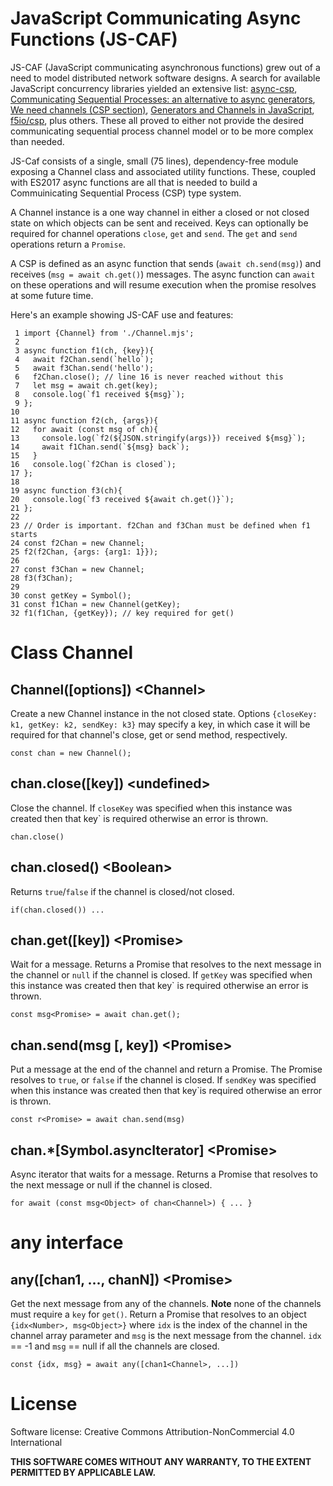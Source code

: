 # JavaScript Communicating Async Functions (JS-CAF)

JS-CAF (JavaScript communicating asynchronous functions) grew out of a need to model distributed network software designs. A search for available JavaScript concurrency libraries yielded an extensive list:
[async-csp](https://github.com/dvlsg/async-csp), [Communicating Sequential Processes: an alternative to async generators](https://2ality.com/2017/03/csp-vs-async-generators.html), [We need channels (CSP section)](https://krasimirtsonev.com/blog/article/we-need-channels-intro-to-csp), [Generators and Channels in JavaScript](https://medium.com/javascript-inside/generators-and-channels-in-javascript-594f2cf9c16e), [f5io/csp](https://github.com/f5io/csp), plus others. These all proved to either not provide the desired communicating sequential process channel model or to be more complex than needed.

JS-Caf consists of a single, small (75 lines), dependency-free module exposing a Channel class and associated utility functions. These, coupled with ES2017 async functions are all that is needed to build a Commuinicating Sequential Process (CSP) type system.

A Channel instance is a one way channel in either a closed or not closed state on which objects can be sent and received. Keys can optionally be required for channel operations ```close```, ```get``` and ```send```. The ```get``` and ```send``` operations return a ```Promise```.

A CSP is defined as an async function that sends (```await ch.send(msg)```) and receives (```msg = await ch.get()```) messages. The async function can ```await``` on these operations and will resume execution when the promise resolves at some future time.

Here's an example showing JS-CAF use and features:
```
 1 import {Channel} from './Channel.mjs';
 2  
 3 async function f1(ch, {key}){
 4   await f2Chan.send(`hello`);
 5   await f3Chan.send('hello');
 6   f2Chan.close(); // line 16 is never reached without this
 7   let msg = await ch.get(key);
 8   console.log(`f1 received ${msg}`);
 9 };
10
11 async function f2(ch, {args}){
12   for await (const msg of ch){
13     console.log(`f2(${JSON.stringify(args)}) received ${msg}`);
14     await f1Chan.send(`${msg} back`);
15   }
16   console.log(`f2Chan is closed`);
17 };
18
19 async function f3(ch){
20   console.log(`f3 received ${await ch.get()}`);
21 };
22
23 // Order is important. f2Chan and f3Chan must be defined when f1 starts
24 const f2Chan = new Channel;
25 f2(f2Chan, {args: {arg1: 1}});
26
27 const f3Chan = new Channel;
28 f3(f3Chan);
29
30 const getKey = Symbol();
31 const f1Chan = new Channel(getKey);
32 f1(f1Chan, {getKey}); // key required for get()
```

# Class Channel

## Channel([options]) \<Channel\>

Create a new Channel instance in the not closed state. Options ```{closeKey: k1, getKey: k2, sendKey: k3}``` may specify a key, in which case it will be required for that channel's close, get or send method, respectively.

```
const chan = new Channel();
```

## chan.close([key]) \<undefined\>

Close the channel. If ```closeKey``` was specified when this instance was created then that key` is required otherwise an error is thrown.

```
chan.close()
```

## chan.closed() \<Boolean\>

Returns ```true```/```false``` if the channel is closed/not closed.

```
if(chan.closed()) ...
```

## chan.get([key]) \<Promise\>

Wait for a message. Returns a Promise that resolves to the next message in the channel or ```null``` if the channel is closed. If ```getKey``` was specified when this instance was created then that key` is required otherwise an error is thrown.

```
const msg<Promise> = await chan.get();
```

## chan.send(msg [, key]) \<Promise\>

Put a message at the end of the channel and return a Promise. The Promise resolves to ```true```, or ```false``` if the channel is closed. If ```sendKey``` was specified when this instance was created then that key`is required otherwise an error is thrown.

```
const r<Promise> = await chan.send(msg)
```

## chan.*[Symbol.asyncIterator] \<Promise\>

Async iterator that waits for a message. Returns a Promise that resolves to the next message or null if the channel is closed.

```
for await (const msg<Object> of chan<Channel>) { ... }
```

# any interface

## any([chan1, ..., chanN]) \<Promise\>

Get the next message from any of the channels. **Note** none of the channels must require a ```key``` for ```get()```. Return a Promise that resolves to an object ```{idx<Number>, msg<Object>}``` where ```idx``` is the index of the channel in the channel array parameter and ```msg``` is the next message from the channel. ```idx``` == -1 and ```msg``` == null if all the channels are closed.
```
const {idx, msg} = await any([chan1<Channel>, ...])
```
# License

Software license: Creative Commons Attribution-NonCommercial 4.0 International

**THIS SOFTWARE COMES WITHOUT ANY WARRANTY, TO THE EXTENT PERMITTED BY APPLICABLE LAW.**
